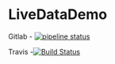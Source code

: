 # LiveDataDemo

Gitlab - [![pipeline status](http://gitlab.ngr/v.rudenko/LiveDataDemo/badges/master/pipeline.svg)](http://gitlab.ngr/v.rudenko/LiveDataDemo/commits/master)

Travis -[![Build Status](https://travis-ci.org/o-vitaliy/LiveDataDemo.svg?branch=master)](https://travis-ci.org/o-vitaliy/LiveDataDemo)
